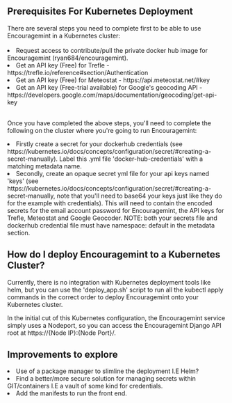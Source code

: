 <h2>Prerequisites For Kubernetes Deployment</h2>
There are several steps you need to complete first to be able to use Encouragemint in a Kubernetes cluster:<br><br>

<li>Request access to contribute/pull the private docker hub image for Encouragemint (ryan684/encouragemint).</li>
<li>Get an API key (Free) for Trefle - https://trefle.io/reference#section/Authentication</li>
<li>Get an API key (Free) for Meteostat - https://api.meteostat.net/#key</li>
<li>Get an API key (Free-trial available) for Google's geocoding API -
https://developers.google.com/maps/documentation/geocoding/get-api-key</li><br>

Once you have completed the above steps, you'll need to complete the following on the cluster where you're going to
run Encouragemint:<br>

<li>Firstly create a secret for your dockerhub credentials (see
https://kubernetes.io/docs/concepts/configuration/secret/#creating-a-secret-manually). Label this .yml file
'docker-hub-credentials' with a matching metadata name.</li>
<li>Secondly, create an opaque secret yml file for your api keys named 'keys'
(see https://kubernetes.io/docs/concepts/configuration/secret/#creating-a-secret-manually, note that you'll need
to base64 your keys just like they do for the example with credentials). This will need to contain the encoded
secrets for the email account password for Encouragemint, the API keys for Trefle, Meteostat and Google Geocoder. NOTE:
both your secrets file and dockerhub credential file must have namespace: default in the metadata section.</li>

<h2>How do I deploy Encouragemint to a Kubernetes Cluster?</h2>
Currently, there is no integration with Kubernetes deployment tools like helm, but you can use the 'deploy_app.sh'
script to run all the kubectl apply commands in the correct order to deploy Encouragemint onto your Kubernetes cluster.

In the initial cut of this Kubernetes configuration, the Encouragemint service simply uses a Nodeport, so you
can access the Encouragemint Django API root at https://{Node IP}:{Node Port}/.

<h2>Improvements to explore</h2>
<li>Use of a package manager to slimline the deployment I.E Helm?</li>
<li>Find a better/more secure solution for managing secrets within GIT/containers I.E a vault of some kind
for credentials.</li>
<li>Add the manifests to run the front end.</li>